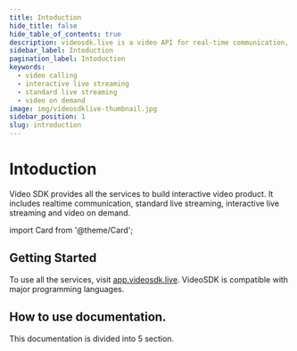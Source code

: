```yaml
---
title: Intoduction
hide_title: false
hide_table_of_contents: true
description: videosdk.live is a video API for real-time communication, live streaming and video-on-demand services. We provide SDK support in all the platforms.
sidebar_label: Intoduction
pagination_label: Intoduction
keywords:
  - video calling
  - interactive live streaming
  - standard live streaming
  - video on demand
image: img/videosdklive-thumbnail.jpg
sidebar_position: 1
slug: introduction
---
```


# Intoduction

Video SDK provides all the services to build interactive video product. It includes realtime communication, standard live streaming, interactive live streaming and video on demand.

import Card from '@theme/Card';

<div class="container">
  <div class="row ">
    <div class="col col--4">
      <Card heading="Dashboard" link="/docs/overview/dashboard/introduction" description="Manage manual operation, logs and history." />
    </div>
    <div class="col col--4">
      <Card heading="Video & Audio Calling" description="Low latency video,audio and data communication." />
    </div>
    <div class="col col--4">
      <Card heading="Interactive Live Streaming" description="Low latency video,audio and data broadcasting." />
    </div>
  </div>
  <div class="row ">
    <div class="col col--6">
      <Card heading="Standard Live Streaming" description="Standard RTMP Live Streaming with encoding and playback." />
    </div>
    <div class="col col--6">
      <Card heading="Video On Demand" description="Low latency video,audio and data communication" />
    </div>
  </div>
</div>

## Getting Started

To use all the services, visit [app.videosdk.live](https://app.videosdk.live/). VideoSDK is compatible with major programming languages.

<div class="container">
  <div class="row ">
    <div class="col col--3">
      <Card heading="React" icon="/img/icons/libraries/react-icon.svg" />
    </div>
    <div class="col col--3">
      <Card heading="Angular" icon="/img/icons/libraries/angular-icon.svg" />
    </div>
    <div class="col col--3">
      <Card heading="Vue" icon="/img/icons/libraries/vuejs-icon.svg"  />
    </div>
    <div class="col col--3">
      <Card heading="NextJS" icon="/img/icons/libraries/nextjs-icon.svg"  />
    </div>
  </div>
  <div class="row ">
    <div class="col col--3">
      <Card heading="Android" icon="/img/icons/libraries/kotlin-icon.svg"  />
    </div>
    <div class="col col--3">
      <Card heading="IOS" icon="/img/icons/libraries/swift-icon.svg"  />
    </div>
    <div class="col col--3">
      <Card heading="Flutter" icon="/img/icons/libraries/dart-icon.svg" />
    </div>
    <div class="col col--3">
      <Card heading="Unity3D" icon="/img/icons/libraries/c-sharp-icon.svg" />
    </div>
  </div>
</div>

## How to use documentation.

This documentation is divided into 5 section.

<div class="container">
  <div class="row ">
    <div class="col col--4">
      <Card heading="Overview" link="/docs/overview/introduction" description="An overview of all the services to get started." />
    </div>
    <div class="col col--4">
      <Card heading="Guide" description="In depth guide of each product and SDK." />
    </div>
    <div class="col col--4">
      <Card heading="API Reference" description="Technical reference of our API and SDK in detail." />
    </div>
  </div>
  <div class="row ">
    <div class="col col--6">
      <Card heading="Tutorials" description="Tailormade tutorials to develpe custom apps using the SDK." />
    </div>
    <div class="col col--6">
      <Card heading="Code Samples" description="List of official code samples" />
    </div>
  </div>
</div>
